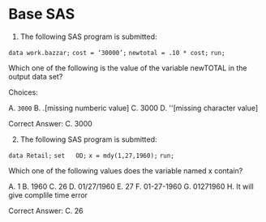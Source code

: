 # Base SAS

1. The following SAS program is submitted:

`data work.bazzar;`
`cost = ‘30000’;`
`newtotal = .10 * cost;`
`run;`

Which one of the following is the value of the variable newTOTAL in the output data set?

Choices: 

A. `3000`
B. .[missing numberic value]
C. 3000
D. ''[missing character value]

Correct Answer: C. 3000

2. The following SAS program is submitted:

`data Retail;`
`set   OD;`
`x = mdy(1,27,1960);`
`run;`

Which one of the following values does the variable named x contain?

A. 1
B. 1960
C. 26
D. 01/27/1960
E. 27
F. 01-27-1960
G. 01271960
H. It will give complile time error

Correct Answer: C. 26


